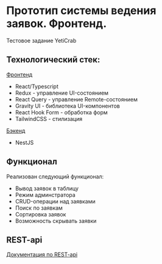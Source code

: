 # Прототип системы ведения заявок. Фронтенд.
Тестовое задание YetiCrab
## Технологический стек:
[Фронтенд](https://github.com/DyazZz/logistic-app-frontend)
- React/Typescript
- Redux - управление UI-состоянием
- React Query - управление Remote-состоянием
- Gravity UI - библиотека UI-компонентов
- React Hook Form - обработка форм
- TailwindCSS - стилизация

[Бэкенд](https://github.com/DyazZz/logistic-app-backend)
- NestJS


## Функционал
Реализован следующий функционал:
- Вывод заявок в таблицу
- Режим админстратора
- CRUD-операции над заявками
- Поиск по заявкам
- Сортировка заявок
- Возможность скрывать заявки


## REST-api
[Документация по REST-api](https://www.postman.com/altimetry-candidate-21400348/workspace/logistic-app/documentation/26693260-59d4a669-ec4b-4d09-926d-2c42df8f05cf)



